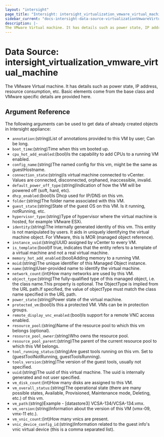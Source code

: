 ```yaml
---
layout: "intersight"
page_title: "Intersight: intersight_virtualization_vmware_virtual_machine"
sidebar_current: "docs-intersight-data-source-virtualizationVmwareVirtualMachine"
description: |-
The VMware Virtual machine. It has details such as power state, IP address, resource consumption, etc. Basic elements come from the base class and VMware specific details are provided here.
---
```


# Data Source: intersight_virtualization_vmware_virtual_machine
The VMware Virtual machine. It has details such as power state, IP address, resource consumption, etc. Basic elements come from the base class and VMware specific details are provided here.
## Argument Reference
The following arguments can be used to get data of already created objects in Intersight appliance:
* `annotation`:(string)List of annotations provided to this VM by user; Can be long.
* `boot_time`:(string)Time when this vm booted up.
* `cpu_hot_add_enabled`:(bool)Is the capability to add CPUs to a running VM enabled.
* `config_name`:(string)The named config for this vm, might be the same as guestHostname.
* `connection_state`:(string)Is virtual machine connected to vCenter. Values are connected, disconnected, orphaned, inaccessible, invalid.
* `default_power_off_type`:(string)Indication of how the VM will be powered off (soft, hard, etc).
* `dhcp_enabled`:(bool)Is Dhcp used for IP/DNS on this vm.
* `folder`:(string)The folder name associated with this VM.
* `guest_state`:(string)State of the guest OS on this VM. Is it running, notRunning, etc.
* `hypervisor_type`:(string)Type of hypervisor where the virtual machine is hosted, for example VMware ESXi.
* `identity`:(string)The internally generated identity of this vm. This entity is not manipulated by users. It aids in uniquely identifying the virtual machine object. For VMware, this is MOR (managed object reference).
* `instance_uuid`:(string)UUID assigned by vCenter to every VM.
* `is_template`:(bool)If true, indicates that the entity refers to a template of a virtual machine and not a real virtual machine.
* `memory_hot_add_enabled`:(bool)Adding memory to a running VM.
* `moid`:(string)The unique identifier of this Managed Object instance.
* `name`:(string)User-provided name to identify the virtual machine.
* `network_count`:(int)How many networks are used by this VM.
* `object_type`:(string)The fully-qualified type of this managed object, i.e. the class name.This property is optional. The ObjectType is implied from the URL path.If specified, the value of objectType must match the class name specified in the URL path.
* `power_state`:(string)Power state of the virtual machine.
* `protected_vm`:(bool)Is this a protected VM. VMs can be in protection groups.
* `remote_display_vnc_enabled`:(bool)Is support for a remote VNC access enabled.
* `resource_pool`:(string)Name of the resource pool to which this vm belongs (optional).
* `resource_pool_owner`:(string)Who owns the resource pool.
* `resource_pool_parent`:(string)The parent of the current resource pool to which this VM belongs.
* `tool_running_status`:(string)Are guest tools running on this vm. Set to (guestToolNotRunning,  guestToolsRunning).
* `tools_version`:(string)The version of the guest tools, usually not specified.
* `uuid`:(string)The uuid of this virtual machine. The uuid is internally generated and not user specified.
* `vm_disk_count`:(int)How many disks are assigned to this VM.
* `vm_overall_status`:(string)The operational state (there are many possible states, Available, Provisioned, Maintenance mode, Deleting, etc.) of this vm.
* `vm_path`:(string)Example - [datastore3] VCSA-134/VCSA-134.vmx.
* `vm_version`:(string)Information about the version of this VM (vmx-09, vmx-11 etc.).
* `vm_vnic_count`:(int)How many vnics are present.
* `vnic_device_config_id`:(string)Information related to the guest info's vnic virtual device (this is a comma separated list).
